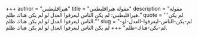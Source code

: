 +++
author = "هيراقليطس"
title = "مقولة هيراقليطس"
description = "مقولة هيراقليطس: لم يكن الناس ليعرفوا العدل لو لم يكن هناك ظلم."
quote = '''لم يكن الناس ليعرفوا العدل لو لم يكن هناك ظلم.''' 
slug = "لم-يكن-الناس-ليعرفوا-العدل-لو-لم-يكن-هناك-ظلم"
+++
لم يكن الناس ليعرفوا العدل لو لم يكن هناك ظلم.
